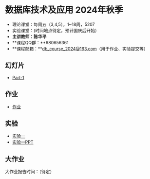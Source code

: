 数据库技术及应用 2024年秋季
==========================

- 理论课堂：每周五（3,4,5），1~18周，5207
- 实验课堂：(时间地点待定，预计国庆后开始）
- **主讲教师：陈华平**
- **课程QQ群：**680656361
- **课程邮箱：**db_course_2024@163.com（用于作业、实验提交等）

幻灯片
------

- [Part-1](PPT/part_1.ppt)

作业
----------

- [作业](homework)

## 实验

- [实验一](lab1)
- [实验一PPT](PPT/测试.pptx)

大作业
------

大作业报告时间：（待定）
